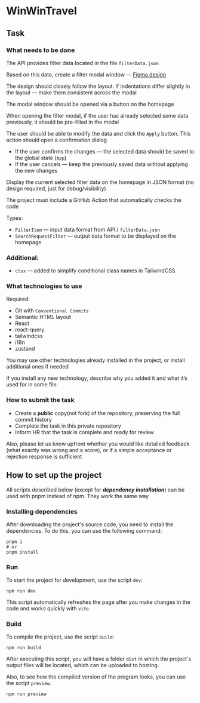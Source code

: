 # WinWinTravel

## Task

### What needs to be done

The API provides filter data located in the file `filterData.json`

Based on this data, create a filter modal window — [Figma design](https://www.figma.com/file/cnBVURUTntc8peGEfKexoY/WWT-Test-task?type=design&node-id=0%3A1&mode=design&t=GZ0EY5BJ6KB7iy02-1)

The design should closely follow the layout. If indentations differ slightly in the layout — make them consistent across the modal

The modal window should be opened via a button on the homepage

When opening the filter modal, if the user has already selected some data previously, it should be pre-filled in the modal

The user should be able to modify the data and click the `Apply` button. This action should open a confirmation dialog

- If the user confirms the changes — the selected data should be saved to the global state (`App`)
- If the user cancels — keep the previously saved data without applying the new changes

Display the current selected filter data on the homepage in JSON format (no design required, just for debug/visibility)

The project must include a GitHub Action that automatically checks the code

Types:

- `FilterItem` — input data format from API / `filterData.json`
- `SearchRequestFilter` — output data format to be displayed on the homepage
  
### Additional:

- `clsx` — added to simplify conditional class names in TailwindCSS.

### What technologies to use

Required:

- Git with `Conventional Commits`
- Semantic HTML layout
- React
- react-query
- tailwindcss
- i18n
- zustand

You may use other technologies already installed in the project, or install additional ones if needed

If you install any new technology, describe why you added it and what it’s used for in some file

### How to submit the task

- Create a **public** copy(not fork) of the repository, preserving the full commit history
- Complete the task in this private repository
- Inform HR that the task is complete and ready for review

Also, please let us know upfront whether you would like detailed feedback (what exactly was wrong and a score), or if a simple acceptance or rejection response is sufficient

## How to set up the project

All scripts described below (except for _**dependency installation**_) can be used with pnpm instead of npm. They work the same way

### Installing dependencies

After downloading the project's source code, you need to install the dependencies. To do this, you can use the following command:

```shell
pnpm i
# or
pnpm install
```

### Run

To start the project for development, use the script `dev`:

```shell
npm run dev
```

This script automatically refreshes the page after you make changes in the code and works quickly with `vite`.

### Build

To compile the project, use the script `build`:

```shell
npm run build
```

After executing this script, you will have a folder `dist` in which the project's output files will be located, which can be uploaded to hosting.

Also, to see how the compiled version of the program looks, you can use the script `preview`.

```shell
npm run preview
```
